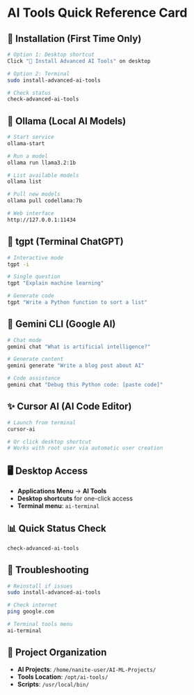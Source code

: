 # AI Tools Quick Reference Card

## 🚀 Installation (First Time Only)
```bash
# Option 1: Desktop shortcut
Click "🚀 Install Advanced AI Tools" on desktop

# Option 2: Terminal
sudo install-advanced-ai-tools

# Check status
check-advanced-ai-tools
```

## 🦙 Ollama (Local AI Models)
```bash
# Start service
ollama-start

# Run a model
ollama run llama3.2:1b

# List available models
ollama list

# Pull new models
ollama pull codellama:7b

# Web interface
http://127.0.0.1:11434
```

## 💬 tgpt (Terminal ChatGPT)
```bash
# Interactive mode
tgpt -i

# Single question
tgpt "Explain machine learning"

# Generate code
tgpt "Write a Python function to sort a list"
```

## 🔹 Gemini CLI (Google AI)
```bash
# Chat mode
gemini chat "What is artificial intelligence?"

# Generate content
gemini generate "Write a blog post about AI"

# Code assistance
gemini chat "Debug this Python code: [paste code]"
```

## ✨ Cursor AI (AI Code Editor)
```bash
# Launch from terminal
cursor-ai

# Or click desktop shortcut
# Works with root user via automatic user creation
```

## 🖥️ Desktop Access
- **Applications Menu** → **AI Tools**
- **Desktop shortcuts** for one-click access
- **Terminal menu**: `ai-terminal`

## 📊 Quick Status Check
```bash
check-advanced-ai-tools
```

## 🔧 Troubleshooting
```bash
# Reinstall if issues
sudo install-advanced-ai-tools

# Check internet
ping google.com

# Terminal tools menu
ai-terminal
```

## 📁 Project Organization
- **AI Projects**: `/home/nanite-user/AI-ML-Projects/`
- **Tools Location**: `/opt/ai-tools/`
- **Scripts**: `/usr/local/bin/`

